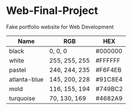 # Web-Final-Project
Fake portfolio website for Web Development

| Name     | RGB            | HEX      |
|----------|----------------|----------|
| black    | 0, 0, 0        | #000000  |
| white    | 255, 255, 255  | #FFFFFF  |
| pastel   | 246, 244, 235  | #F6F4EB  |
| atlanta-blue| 145, 200, 228 | #91C8E4  |
| mold     | 116, 155, 194  | #749BC2  |
| turquoise| 70, 130, 169   | #4682A9  |
